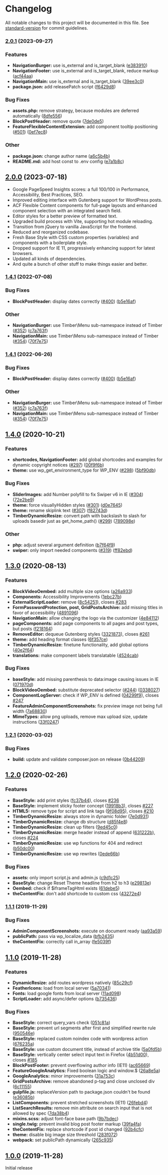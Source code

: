 # Changelog

All notable changes to this project will be documented in this file. See [standard-version](https://github.com/conventional-changelog/standard-version) for commit guidelines.

### [2.0.1](https://github.com/flyntwp/flynt/compare/v2.0.0...v2.0.1) (2023-09-27)


### Features

* **NavigationBurger:** use is_external and is_target_blank ([e383910](https://github.com/flyntwp/flynt/commit/e3839105158a3afc91bdb9e012fa48cb3ff15773))
* **NavigationFooter:** use is_external and is_target_blank, reduce markup ([acf44aa](https://github.com/flyntwp/flynt/commit/acf44aac5d464f1c030af995426ade543c5ad01f))
* **NavigationMain:** use is_external and is_target_blank ([39ee3c0](https://github.com/flyntwp/flynt/commit/39ee3c0fe04cecef50d012ee790e27423ae1aea9))
* **package.json:** add releasePatch script ([f6429d8](https://github.com/flyntwp/flynt/commit/f6429d855f1d1e64ef001a5f99d6a66d2cd130a2))


### Bug Fixes

* **assets.php:** remove strategy, because modules are deferred automatically ([8dfe556](https://github.com/flyntwp/flynt/commit/8dfe556330ac315f580ec064336d0f4745da0c5d))
* **BlockPostHeader:** remove quote ([7de0de5](https://github.com/flyntwp/flynt/commit/7de0de5125239e48c09302f6ed43f2fe2320f958))
* **FeatureFlexibleContentExtension:** add component tooltip positioning ([#501](https://github.com/flyntwp/flynt/issues/501)) ([0ef7ec8](https://github.com/flyntwp/flynt/commit/0ef7ec83dba205e1d9707c09c5bf9a8d5eae2f4d))


### Other

* **package.json:** change author name ([a6c5b4b](https://github.com/flyntwp/flynt/commit/a6c5b4bcde0d5c4871bbc18a1ba3784a7fa02b12))
* **README.md:** add host const to .env config ([e7a1b8c](https://github.com/flyntwp/flynt/commit/e7a1b8c8db962133af75260b64a8fa3153ed0630))

## [2.0.0](https://github.com/flyntwp/flynt/compare/v1.4.1...v2.0.0) (2023-07-18)

* Google PageSpeed Insights scores: a full 100/100 in Performance, Accessibility, Best Practices, SEO.
* Improved editing interface with Gutenberg support for WordPress posts.
* ACF Flexible Content components for full-page layouts and enhanced component selection with an integrated search field.
* Editor styles for a better preview of formatted text.
* Upgraded build process with Vite, supporting hot module reloading.
* Transition from jQuery to vanilla JavaScript for the frontend.
* Reduced and reorganized codebase.
* Fresh Base Style with CSS custom properties (variables) and components with a boilerplate style.
* Dropped support for IE 11, progressively enhancing support for latest browsers.
* Updated all kinds of dependencies.
* And quite a bunch of other stuff to make things easier and better.

### [1.4.1](https://github.com/flyntwp/flynt/compare/v1.4.0...v1.4.1) (2022-07-08)

### Bug Fixes

* **BlockPostHeader:** display dates correctly ([#400](https://github.com/flyntwp/flynt/issues/400)) ([b5e16af](https://github.com/flyntwp/flynt/commit/b5e16af19ced21426a8bfe0b303e15c2eb5dcc97))

### Other

* **NavigationBurger:** use Timber\Menu sub-namespace instead of Timber ([#352](https://github.com/flyntwp/flynt/issues/352)) ([c7a763f](https://github.com/flyntwp/flynt/commit/c7a763f697f949f049773a3b42b616816450bb00))
* **NavigationMain:** use Timber\Menu sub-namespace instead of Timber ([#354](https://github.com/flyntwp/flynt/issues/354)) ([70f7e75](https://github.com/flyntwp/flynt/commit/70f7e75cde48241a9ff966d550226ba4782fad18))

### [1.4.1](https://github.com/flyntwp/flynt/compare/v1.4.0...v1.4.1) (2022-06-26)

### Bug Fixes

* **BlockPostHeader:** display dates correctly ([#400](https://github.com/flyntwp/flynt/issues/400)) ([b5e16af](https://github.com/flyntwp/flynt/commit/b5e16af19ced21426a8bfe0b303e15c2eb5dcc97))

### Other

* **NavigationBurger:** use Timber\Menu sub-namespace instead of Timber ([#352](https://github.com/flyntwp/flynt/issues/352)) ([c7a763f](https://github.com/flyntwp/flynt/commit/c7a763f697f949f049773a3b42b616816450bb00))
* **NavigationMain:** use Timber\Menu sub-namespace instead of Timber ([#354](https://github.com/flyntwp/flynt/issues/354)) ([70f7e75](https://github.com/flyntwp/flynt/commit/70f7e75cde48241a9ff966d550226ba4782fad18))

## [1.4.0](https://github.com/flyntwp/flynt/compare/v1.3.0...v1.4.0) (2020-10-21)

### Features

* **shortcodes, NavigationFooter:** add global shortcodes and examples for dynamic copyright notices ([#297](https://github.com/flyntwp/flynt/issues/297)) ([00f9f6b](https://github.com/flyntwp/flynt/commit/00f9f6b754a6df41f31b3396ad97884e85f1172d))
* **theme:** use wp_get_environment_type for WP_ENV ([#298](https://github.com/flyntwp/flynt/issues/298)) ([5bf90db](https://github.com/flyntwp/flynt/commit/5bf90dbd26a51063f60d0a6af68ac800fca41555))

### Bug Fixes

* **SliderImages:** add Number polyfill to fix Swiper v6 in IE ([#304](https://github.com/flyntwp/flynt/issues/304)) ([72e2be9](https://github.com/flyntwp/flynt/commit/72e2be9307124c57e5a488beba968afd50d54498))
* **theme:** force visuallyHidden styles ([#301](https://github.com/flyntwp/flynt/issues/301)) ([d0e7645](https://github.com/flyntwp/flynt/commit/d0e76454a30c678f4af2e1938c468692f9373652))
* **theme:** rename skiplink text ([#307](https://github.com/flyntwp/flynt/issues/307)) ([f82743d](https://github.com/flyntwp/flynt/commit/f82743dfa7573e7cf54b78bee73349a2eb9e780d))
* **TimberDynamicResize:** convert path with backslash to slash for uploads basedir just as get_home_path() ([#299](https://github.com/flyntwp/flynt/issues/299)) ([789098e](https://github.com/flyntwp/flynt/commit/789098e51c677b504058fbffb0e7b5a66c8f54b5))

### Other

* **php:** adjust several argument definition  ([b7f64f9](https://github.com/flyntwp/flynt/commit/b7f64f9ef71a48beb08f147c89e70ae123c81c53))
* **swiper:** only import needed components ([#319](https://github.com/flyntwp/flynt/issues/319)) ([ff82ebd](https://github.com/flyntwp/flynt/commit/ff82ebdb70683504f18b85fa47fd2d5583cb4523))

## [1.3.0](https://github.com/flyntwp/flynt/compare/v1.2.1...v1.3.0) (2020-08-13)

### Features

* **BlockVideoOembed:** add multiple size options ([a26a933](https://github.com/flyntwp/flynt/commit/a26a933ce6b3b9b1abab732e551fbe1dc8fcb09c))
* **Components:** Accessibility Improvements ([1ebc27b](https://github.com/flyntwp/flynt/commit/1ebc27b386ac86398d8cc7ce2253388252eeb9bb))
* **ExternalScriptLoader:** remove ([8c54251](https://github.com/flyntwp/flynt/commit/8c542514e0fcfbad88c389f4863199db2a9a937b)), closes [#283](https://github.com/flyntwp/flynt/issues/283)
* **FormPasswordProtection, post, GridPostsArchive:** add missing titles in favor of accessibility ([4891096](https://github.com/flyntwp/flynt/commit/489109652e168d9936ac632b2b78f7c136b309ff))
* **NavigationMain:** allow changing the logo via the customizer ([4e84112](https://github.com/flyntwp/flynt/commit/4e8411260f5b5fdd2d13bbee6e5b0066578d61c5))
* **pageComponents:** add page components to all pages and post types, but posts ([f218164](https://github.com/flyntwp/flynt/commit/f218164d3c470a6976656b72f121570939c177df))
* **RemoveEditor:** dequeue Gutenberg styles ([3321873](https://github.com/flyntwp/flynt/commit/3321873109cba56fb66c01a365609a6521bacb37)), closes [#261](https://github.com/flyntwp/flynt/issues/261)
* **theme:** add heading format classes ([6f357ce](https://github.com/flyntwp/flynt/commit/6f357ceadd1d529916b39baae6d622ba25b4d018))
* **TimberDynamicResize:** finetune functionality, add global options ([40e2f64](https://github.com/flyntwp/flynt/commit/40e2f645f9c294d989e9269958ba3e0f9dbb60eb))
* **translations:** make component labels translatable ([4524cab](https://github.com/flyntwp/flynt/commit/4524cabdf0ad83d35fb711d580ce4359b4bc1154))

### Bug Fixes

* **baseStyle:** add missing parenthesis to data:image causing issues in IE ([071970d](https://github.com/flyntwp/flynt/commit/071970dd458dbef96628e7f092ab625d5a2fbeb8))
* **BlockVideoOembed:** substitute deprecated selector ([#244](https://github.com/flyntwp/flynt/issues/244)) ([0338027](https://github.com/flyntwp/flynt/commit/0338027dca6ed54dd96128c8e720ab6299ef30dd))
* **ComponentLogServer:** check if WP_ENV is defined ([04299f9](https://github.com/flyntwp/flynt/commit/04299f9253dc7ee9b92bf4600e7017c53bd66da6)), closes [#247](https://github.com/flyntwp/flynt/issues/247)
* **FeatureAdminComponentScreenshots:** fix preview image not being full width ([7a68830](https://github.com/flyntwp/flynt/commit/7a688307364bd23963b27764824d2194a3a9e50f))
* **MimeTypes:** allow png uploads, remove max upload size, update instructions ([33f0247](https://github.com/flyntwp/flynt/commit/33f0247241d27bc1650da348dbb51530076500f7))

### [1.2.1](https://github.com/flyntwp/flynt/compare/v1.2.0...v1.2.1) (2020-03-02)

### Bug Fixes

* **build:** update and validate composer.json on release ([0b44209](https://github.com/flyntwp/flynt/commit/0b44209e3ac71ab32f8af07e8eab5f72d8be9918))

## [1.2.0](https://github.com/flyntwp/flynt/compare/v1.1.1...v1.2.0) (2020-02-26)

### Features

* **BaseStyle:** add print styles ([fc37b44](https://github.com/flyntwp/flynt/commit/fc37b440bd4c0503ad29814e4c4419734fcc1838)), closes [#236](https://github.com/flyntwp/flynt/issues/236)
* **BaseStyle:** implement sticky footer concept ([19918b3](https://github.com/flyntwp/flynt/commit/19918b3caff4208ad40c0194e96ee2f32302874a)), closes [#227](https://github.com/flyntwp/flynt/issues/227)
* **HTML5:** remove type for script and link tags  ([9f08d95](https://github.com/flyntwp/flynt/commit/9f08d95b8f71a4d94be053189dbf3541e7fe3f48)), closes [#210](https://github.com/flyntwp/flynt/issues/210)
* **TimberDynamicResize:** always store in dynamic folder ([7e0d931](https://github.com/flyntwp/flynt/commit/7e0d93138465bb305e31e719d6d3fa184e4deb27))
* **TimberDynamicResize:** change db structure ([d85f4e8](https://github.com/flyntwp/flynt/commit/d85f4e8605a73999a6ed0099d53ed6a6d3efff8f))
* **TimberDynamicResize:** clean up filters ([9ed45c0](https://github.com/flyntwp/flynt/commit/9ed45c0c4f276ea60fadf92aaebf9810a4c714dc))
* **TimberDynamicResize:** merge header instead of append ([631222b](https://github.com/flyntwp/flynt/commit/631222ba46509a68b3d21ab87396bbcb8a15df0f)), closes [#224](https://github.com/flyntwp/flynt/issues/224)
* **TimberDynamicResize:** use wp functions for 404 and redirect ([b50dc00](https://github.com/flyntwp/flynt/commit/b50dc00dda09ce77482523f53f6a5a1cb5bfdfce))
* **TimberDynamicResize:** use wp rewrites ([0ede66b](https://github.com/flyntwp/flynt/commit/0ede66b2653b7644cc6ad94a46fc40f2f5a79cce))

### Bug Fixes

* **assets:** only import script.js and admin.js ([c9d1c25](https://github.com/flyntwp/flynt/commit/c9d1c25fef7ee58737341cdbcda9b5e7a367438a))
* **BaseStyle:** change Reset Theme headline from h2 to h3 ([e29813e](https://github.com/flyntwp/flynt/commit/e29813e6c80f3991aa029af1ef5ffe4269ce2836))
* **Oembed:** check if $iframeTagHtml exists ([61debe5](https://github.com/flyntwp/flynt/commit/61debe5ecc716ab7d3473ed7d9c4dbb815d38129))
* **theContentFix:** don't add shortcode to custom css ([43272e4](https://github.com/flyntwp/flynt/commit/43272e4728a790937d2a00f96a05fadef3c8359b))

### [1.1.1](https://github.com/flyntwp/flynt/compare/v1.1.0...v1.1.1) (2019-11-29)

### Bug Fixes

* **AdminComponentScreenshots:** execute on document ready ([aa93a59](https://github.com/flyntwp/flynt/commit/aa93a59699647119072c4f5b109cd02b0dc8acc7))
* **publicPath:** pass via wp_localize_data ([bfb2435](https://github.com/flyntwp/flynt/commit/bfb2435cc13e3045a7e34a5c34c9a5185156d29d))
* **theContentFix:** correctly call in_array ([fe5039f](https://github.com/flyntwp/flynt/commit/fe5039fe6bc85644f1e7b471040d549116a39a13))

## [1.1.0](https://github.com/flyntwp/flynt/compare/v1.0.0...v1.1.0) (2019-11-28)

### Features

* **DynamicResize:** add routes wordpress natively ([85c29cf](https://github.com/flyntwp/flynt/commit/85c29cf092c6a77db58526c63e8795154e441a25))
* **FeatherIcons:** load from local server ([5a70341](https://github.com/flyntwp/flynt/commit/5a703418e635a022c8ae4c4096c339b9feedd54d))
* **Fonts:** load google fonts from local server ([11ad098](https://github.com/flyntwp/flynt/commit/11ad09812dd1cb0f707b6e5a8b89ff9a4b4bbbcd))
* **ScriptLoader:** add async/defer options ([b735436](https://github.com/flyntwp/flynt/commit/b735436fd72f8e788b583842fa810dd3923d1db4))

### Bug Fixes

* **BaseStyle:** correct query_vars check ([051c81a](https://github.com/flyntwp/flynt/commit/051c81a73a04a03206b11418b64eb56b3851b6e5))
* **BaseStyle:** prevent url segments after first and simplified rewrite rule ([950546e](https://github.com/flyntwp/flynt/commit/950546e8e325cc24f9025a43e3fd059bcab862c3))
* **BaseStyle:** replaced custom noindex code with wordpress action ([676235a](https://github.com/flyntwp/flynt/commit/676235a50f87b3d911a8a8ec60ad7dde72d8e60f))
* **BaseStyle:** use custom document title, instead of archive title ([5a0fd5b](https://github.com/flyntwp/flynt/commit/5a0fd5b3a7f80e69f3b703f1cc5449c293eb8152))
* **BaseStyle:** vertically center select input text in Firefox ([4b51d00](https://github.com/flyntwp/flynt/commit/4b51d0015cf134b3f87a8abbafc6a8f02be895bc)), closes [#185](https://github.com/flyntwp/flynt/issues/185)
* **BlockPostFooter:** prevent overflowing author info (IE11) ([ac65669](https://github.com/flyntwp/flynt/commit/ac6566915cbe66f6d4872d3729d478ddf011ebe5))
* **FeatureGoogleAnalytics:** Fixed boolean logic and window.$ ([26a8e5a](https://github.com/flyntwp/flynt/commit/26a8e5a5ed25b0bdc29f3211a08e9a5db1cac771))
* **GoogleAnalytics:** minor improvements ([31a753c](https://github.com/flyntwp/flynt/commit/31a753cacd0f8583117b4c0f4d047a91e7a259f2))
* **GridPostsArchive:** remove abandoned p-tag and close unclosed div ([6c11155](https://github.com/flyntwp/flynt/commit/6c11155eb2402d5a6a0ccc2667958ba2dd34af8d))
* **gulpfile.js:** replaceVersion path to package.json couldn't be found ([e36085b](https://github.com/flyntwp/flynt/commit/e36085b959d0561e5e49fe550eba9234de1826c9))
* **ListComponents:** prevent stretched screenshots (IE11) ([26febd4](https://github.com/flyntwp/flynt/commit/26febd4c52a3b192f183504dd79e0dd54496758a))
* **ListSearchResults:** remove min attribute on search input that is not allowed by spec ([7da38b4](https://github.com/flyntwp/flynt/commit/7da38b45f5b83a8b789d565b8ce005ca6edc13cf))
* **mixins.scss:** adjust font-face base path ([9b7bdec](https://github.com/flyntwp/flynt/commit/9b7bdecc0d92d0c8d5edb66debd2442d03426c2c))
* **single.twig:** prevent invalid blog post footer markup ([39fa4fa](https://github.com/flyntwp/flynt/commit/39fa4fa31f21e5f44ec6340b36784a2c8a479211))
* **theContentFix:** replace shortcode if post id changed ([92b4cfc](https://github.com/flyntwp/flynt/commit/92b4cfc326947c5964182e7b5bf42bde765ef56a))
* **theme:** disable big image size threshold ([283f072](https://github.com/flyntwp/flynt/commit/283f072e8c0db57f37417adf86fa623329d68cb0))
* **webpack:** set publicPath dynamically ([265c935](https://github.com/flyntwp/flynt/commit/265c935e6d8a81fdab6513882ce1f5a60ab6348f))

## [1.0.0](https://github.com/flyntwp/flynt/releases/tag/v1.0.0) (2019-11-28)

Initial release
